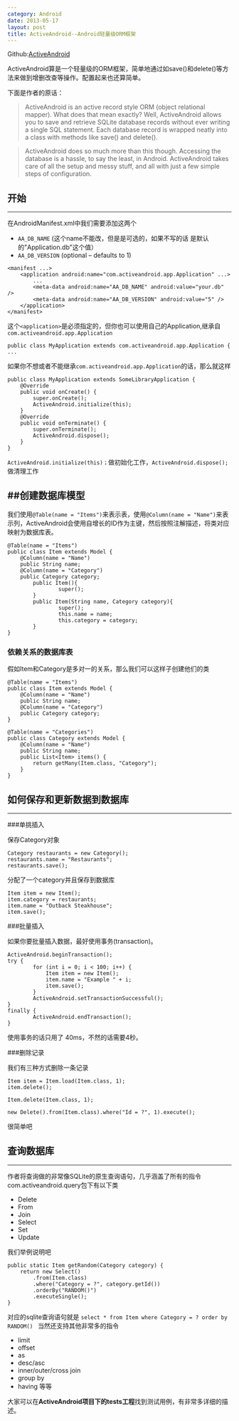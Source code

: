 ```yaml
---
category: Android
date: 2013-05-17
layout: post
title: ActiveAndroid--Android轻量级ORM框架
---
```


Github:[ActiveAndroid](https://github.com/pardom/ActiveAndroid)

ActiveAndroid算是一个轻量级的ORM框架，简单地通过如save()和delete()等方法来做到增删改查等操作。配置起来也还算简单。

下面是作者的原话：


>ActiveAndroid is an active record style ORM (object relational mapper). What does that mean exactly? Well, ActiveAndroid allows you to save and retrieve SQLite database records without ever writing a single SQL statement. Each database record is wrapped neatly into a class with methods like save() and delete().

>ActiveAndroid does so much more than this though. Accessing the database is a hassle, to say the least, in Android. ActiveAndroid takes care of all the setup and messy stuff, and all with just a few simple steps of configuration.


## 开始
---

在AndroidManifest.xml中我们需要添加这两个<meta-data>

- `AA_DB_NAME` (这个name不能改，但是是可选的，如果不写的话 是默认的"Application.db"这个值）
- `AA_DB_VERSION` (optional – defaults to 1)


```
<manifest ...>
	<application android:name="com.activeandroid.app.Application" ...>
		...
		<meta-data android:name="AA_DB_NAME" android:value="your.db" />
		<meta-data android:name="AA_DB_VERSION" android:value="5" />
	</application>
</manifest>
```

这个`<application>`是必须指定的，但你也可以使用自己的Application,继承自`com.activeandroid.app.Application`

```
public class MyApplication extends com.activeandroid.app.Application { ...
```

如果你不想或者不能继承`com.activeandroid.app.Application`的话，那么就这样

```
public class MyApplication extends SomeLibraryApplication {
	@Override
	public void onCreate() {
		super.onCreate();
		ActiveAndroid.initialize(this);
	}
	@Override
	public void onTerminate() {
		super.onTerminate();
		ActiveAndroid.dispose();
	}
}
```

`ActiveAndroid.initialize(this)；`做初始化工作，`ActiveAndroid.dispose();`做清理工作

##创建数据库模型
---

我们使用`@Table(name = "Items")`来表示表，使用`@Column(name = "Name")`来表示列，ActiveAndroid会使用自增长的ID作为主键，然后按照注解描述，将类对应映射为数据库表。

```
@Table(name = "Items")
public class Item extends Model {
	@Column(name = "Name")
	public String name;
	@Column(name = "Category")
	public Category category;
        public Item(){
                super();
        }
        public Item(String name, Category category){
                super();
                this.name = name;
                this.category = category;
        }
}
```
### 依赖关系的数据库表
假如Item和Category是多对一的关系，那么我们可以这样子创建他们的类

```
@Table(name = "Items")
public class Item extends Model {
	@Column(name = "Name")
	public String name;
	@Column(name = "Category")
	public Category category;
}
```

```
@Table(name = "Categories")
public class Category extends Model {
	@Column(name = "Name")
	public String name;
	public List<Item> items() {
		return getMany(Item.class, "Category");
	}
}
```

## 如何保存和更新数据到数据库
---

###单挑插入

保存Category对象

```
Category restaurants = new Category();
restaurants.name = "Restaurants";
restaurants.save();
```

分配了一个category并且保存到数据库
```
Item item = new Item();
item.category = restaurants;
item.name = "Outback Steakhouse";
item.save();
```
###批量插入

如果你要批量插入数据，最好使用事务(transaction)。

```
ActiveAndroid.beginTransaction();
try {
        for (int i = 0; i < 100; i++) {
            Item item = new Item();
            item.name = "Example " + i;
            item.save();
        }
        ActiveAndroid.setTransactionSuccessful();
}
finally {
        ActiveAndroid.endTransaction();
}
```
使用事务的话只用了 40ms，不然的话需要4秒。

###删除记录

我们有三种方式删除一条记录

```
Item item = Item.load(Item.class, 1);
item.delete();
```

```
Item.delete(Item.class, 1);
```

```
new Delete().from(Item.class).where("Id = ?", 1).execute();
```
很简单吧

## 查询数据库
---

作者将查询做的非常像SQLite的原生查询语句，几乎涵盖了所有的指令
com.activeandroid.query包下有以下类

- Delete
- From
- Join
- Select
- Set
- Update

我们举例说明吧

```
public static Item getRandom(Category category) {
	return new Select()
		.from(Item.class)
		.where("Category = ?", category.getId())
		.orderBy("RANDOM()")
		.executeSingle();
}
```
对应的sqlite查询语句就是 `select * from Item where Category = ? order by RANDOM() `
当然还支持其他非常多的指令

- limit
- offset
- as
- desc/asc
- inner/outer/cross join
- group by
- having
等等

大家可以在**ActiveAndroid项目下的tests工程**找到测试用例，有非常多详细的描述。
